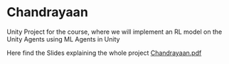 # Chandrayaan
 
Unity Project for the course, where we will implement an RL model on the Unity Agents using ML Agents in Unity

Here find the Slides explaining the whole project
[Chandrayaan.pdf](https://github.com/user-attachments/files/18659755/Chandrayaan.pdf)
